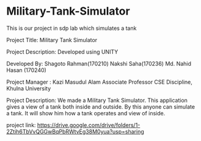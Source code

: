# Military-Tank-Simulator
This is our project in sdp lab which simulates a tank

Project Title: Military Tank Simulator


Project Description: Developed using UNITY

Developed By: Shagoto Rahman(170210) Nakshi Saha(170236) Md. Nahid Hasan (170240)

Project Manager : Kazi Masudul Alam Associate Professor CSE Discipline, Khulna University


Project Description: We made a Military Tank Simulator. This application gives a view of a tank both inside and outside. By this anyone can simulate a tank. It will show him how a tank operates and view of inside. 

project link: https://drive.google.com/drive/folders/1-2Ztih6TbVvQGGwBqPbRWtvEg38M0yua?usp=sharing
